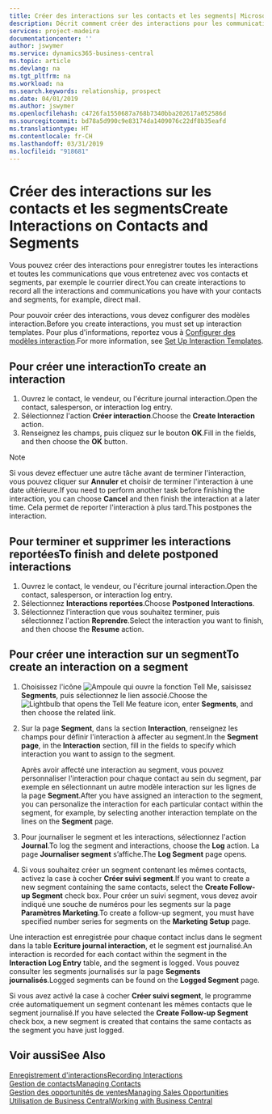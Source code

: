 ```yaml
---
title: Créer des interactions sur les contacts et les segments| Microsoft Docs
description: Décrit comment créer des interactions pour les communications que vous avez avec vos contacts et segments dans Business Central, par exemple le courrier direct.
services: project-madeira
documentationcenter: ''
author: jswymer
ms.service: dynamics365-business-central
ms.topic: article
ms.devlang: na
ms.tgt_pltfrm: na
ms.workload: na
ms.search.keywords: relationship, prospect
ms.date: 04/01/2019
ms.author: jswymer
ms.openlocfilehash: c4726fa1550687a768b7340bba202617a052586d
ms.sourcegitcommit: bd78a5d990c9e83174da1409076c22df8b35eafd
ms.translationtype: HT
ms.contentlocale: fr-CH
ms.lasthandoff: 03/31/2019
ms.locfileid: "918681"
---
```

# <a name="create-interactions-on-contacts-and-segments"></a><span data-ttu-id="66fac-103">Créer des interactions sur les contacts et les segments</span><span class="sxs-lookup"><span data-stu-id="66fac-103">Create Interactions on Contacts and Segments</span></span>
<span data-ttu-id="66fac-104">Vous pouvez créer des interactions pour enregistrer toutes les interactions et toutes les communications que vous entretenez avec vos contacts et segments, par exemple le courrier direct.</span><span class="sxs-lookup"><span data-stu-id="66fac-104">You can create interactions to record all the interactions and communications you have with your contacts and segments, for example, direct mail.</span></span>

<span data-ttu-id="66fac-105">Pour pouvoir créer des interactions, vous devez configurer des modèles interaction.</span><span class="sxs-lookup"><span data-stu-id="66fac-105">Before you create interactions, you must set up interaction templates.</span></span> <span data-ttu-id="66fac-106">Pour plus d'informations, reportez vous à [Configurer des modèles interaction](marketing-interactions.md).</span><span class="sxs-lookup"><span data-stu-id="66fac-106">For more information, see  [Set Up Interaction Templates](marketing-interactions.md).</span></span>

## <a name="to-create-an-interaction"></a><span data-ttu-id="66fac-107">Pour créer une interaction</span><span class="sxs-lookup"><span data-stu-id="66fac-107">To create an interaction</span></span>
1. <span data-ttu-id="66fac-108">Ouvrez le contact, le vendeur, ou l'écriture journal interaction.</span><span class="sxs-lookup"><span data-stu-id="66fac-108">Open the contact, salesperson, or interaction log entry.</span></span>
2. <span data-ttu-id="66fac-109">Sélectionnez l'action **Créer interaction**.</span><span class="sxs-lookup"><span data-stu-id="66fac-109">Choose the **Create Interaction** action.</span></span>
3. <span data-ttu-id="66fac-110">Renseignez les champs, puis cliquez sur le bouton **OK**.</span><span class="sxs-lookup"><span data-stu-id="66fac-110">Fill in the fields, and then choose the **OK** button.</span></span>

> [!NOTE]  
>   <span data-ttu-id="66fac-111">Si vous devez effectuer une autre tâche avant de terminer l'interaction, vous pouvez cliquer sur **Annuler** et choisir de terminer l'interaction à une date ultérieure.</span><span class="sxs-lookup"><span data-stu-id="66fac-111">If you need to perform another task before finishing the interaction, you can choose **Cancel** and then finish the interaction at a later time.</span></span> <span data-ttu-id="66fac-112">Cela permet de reporter l'interaction à plus tard.</span><span class="sxs-lookup"><span data-stu-id="66fac-112">This postpones the interaction.</span></span>

## <a name="to-finish-and-delete-postponed-interactions"></a><span data-ttu-id="66fac-113">Pour terminer et supprimer les interactions reportées</span><span class="sxs-lookup"><span data-stu-id="66fac-113">To finish and delete postponed interactions</span></span>
1. <span data-ttu-id="66fac-114">Ouvrez le contact, le vendeur, ou l'écriture journal interaction.</span><span class="sxs-lookup"><span data-stu-id="66fac-114">Open the contact, salesperson, or interaction log entry.</span></span>
2. <span data-ttu-id="66fac-115">Sélectionnez **Interactions reportées**.</span><span class="sxs-lookup"><span data-stu-id="66fac-115">Choose **Postponed Interactions**.</span></span>
3. <span data-ttu-id="66fac-116">Sélectionnez l'interaction que vous souhaitez terminer, puis sélectionnez l'action **Reprendre**.</span><span class="sxs-lookup"><span data-stu-id="66fac-116">Select the interaction you want to finish, and then choose the **Resume** action.</span></span>

## <a name="to-create-an-interaction-on-a-segment"></a><span data-ttu-id="66fac-117">Pour créer une interaction sur un segment</span><span class="sxs-lookup"><span data-stu-id="66fac-117">To create an interaction on a segment</span></span>
1. <span data-ttu-id="66fac-118">Choisissez l'icône ![Ampoule qui ouvre la fonction Tell Me](media/ui-search/search_small.png "Dites-moi ce que vous voulez faire"), saisissez **Segments**, puis sélectionnez le lien associé.</span><span class="sxs-lookup"><span data-stu-id="66fac-118">Choose the ![Lightbulb that opens the Tell Me feature](media/ui-search/search_small.png "Tell me what you want to do") icon, enter **Segments**, and then choose the related link.</span></span>
2. <span data-ttu-id="66fac-119">Sur la page **Segment**, dans la section **Interaction**, renseignez les champs pour définir l'interaction à affecter au segment.</span><span class="sxs-lookup"><span data-stu-id="66fac-119">In the **Segment page**, in the **Interaction** section, fill in the fields to specify which interaction you want to assign to the segment.</span></span>

    <span data-ttu-id="66fac-120">Après avoir affecté une interaction au segment, vous pouvez personnaliser l'interaction pour chaque contact au sein du segment, par exemple en sélectionnant un autre modèle interaction sur les lignes de la page **Segment**.</span><span class="sxs-lookup"><span data-stu-id="66fac-120">After you have assigned an interaction to the segment, you can personalize the interaction for each particular contact within the segment, for example, by selecting another interaction template on the lines on the **Segment** page.</span></span>  
3. <span data-ttu-id="66fac-121">Pour journaliser le segment et les interactions, sélectionnez l'action **Journal**.</span><span class="sxs-lookup"><span data-stu-id="66fac-121">To log the segment and interactions, choose the **Log** action.</span></span> <span data-ttu-id="66fac-122">La page **Journaliser segment** s’affiche.</span><span class="sxs-lookup"><span data-stu-id="66fac-122">The **Log Segment** page opens.</span></span>
4. <span data-ttu-id="66fac-123">Si vous souhaitez créer un segment contenant les mêmes contacts, activez la case à cocher **Créer suivi segment**.</span><span class="sxs-lookup"><span data-stu-id="66fac-123">If you want to create a new segment containing the same contacts, select the **Create Follow-up Segment** check box.</span></span> <span data-ttu-id="66fac-124">Pour créer un suivi segment, vous devez avoir indiqué une souche de numéros pour les segments sur la page **Paramètres Marketing**.</span><span class="sxs-lookup"><span data-stu-id="66fac-124">To create a follow-up segment, you must have specified number series for segments on the **Marketing Setup** page.</span></span>

<span data-ttu-id="66fac-125">Une interaction est enregistrée pour chaque contact inclus dans le segment dans la table **Ecriture journal interaction**, et le segment est journalisé.</span><span class="sxs-lookup"><span data-stu-id="66fac-125">An interaction is recorded for each contact within the segment in the **Interaction Log Entry** table, and the segment is logged.</span></span> <span data-ttu-id="66fac-126">Vous pouvez consulter les segments journalisés sur la page **Segments journalisés**.</span><span class="sxs-lookup"><span data-stu-id="66fac-126">Logged segments can be found on the **Logged Segment** page.</span></span>

<span data-ttu-id="66fac-127">Si vous avez activé la case à cocher **Créer suivi segment**, le programme crée automatiquement un segment contenant les mêmes contacts que le segment journalisé.</span><span class="sxs-lookup"><span data-stu-id="66fac-127">If you have selected the **Create Follow-up Segment** check box, a new segment is created that contains the same contacts as the segment you have just logged.</span></span>

## <a name="see-also"></a><span data-ttu-id="66fac-128">Voir aussi</span><span class="sxs-lookup"><span data-stu-id="66fac-128">See Also</span></span>
[<span data-ttu-id="66fac-129">Enregistrement d'interactions</span><span class="sxs-lookup"><span data-stu-id="66fac-129">Recording Interactions</span></span>](marketing-interactions.md)  
[<span data-ttu-id="66fac-130">Gestion de contacts</span><span class="sxs-lookup"><span data-stu-id="66fac-130">Managing Contacts</span></span>](marketing-contacts.md)  
[<span data-ttu-id="66fac-131">Gestion des opportunités de ventes</span><span class="sxs-lookup"><span data-stu-id="66fac-131">Managing Sales Opportunities</span></span>](marketing-manage-sales-opportunities.md)  
[<span data-ttu-id="66fac-132">Utilisation de Business Central</span><span class="sxs-lookup"><span data-stu-id="66fac-132">Working with Business Central</span></span>](ui-work-product.md)
